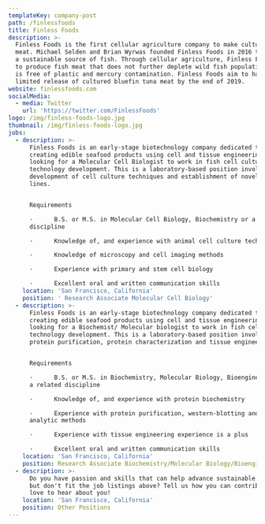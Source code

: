 ```yaml
---
templateKey: company-post
path: /finlessfoods
title: Finless Foods
description: >-
  Finless Foods is the first cellular agriculture company to make cultured fish
  meat. Michael Selden and Brian Wyrwas founded Finless Foods in 2016 to create
  a sustainable source of fish. Through cellular agriculture, Finless Foods aim
  to produce fish meat that does not further deplete wild fish populations and
  is free of plastic and mercury contamination. Finless Foods aim to have a
  limited release of cultured bluefin tuna meat by the end of 2019.
website: finlessfoods.com
socialMedia:
  - media: Twitter
    url: 'https://twitter.com/FinlessFoods'
logo: /img/finless-foods-logo.jpg
thumbnail: /img/finless-foods-logo.jpg
jobs:
  - description: >-
      Finless Foods is an early-stage biotechnology company dedicated to
      creating edible seafood products using cell and tissue engineering. We are
      looking for a Molecular Cell Biologist to work in fish cell culture
      technology development. This is a laboratory-based position involving the
      development of cell culture techniques and establishment of novel cell
      lines.


      Requirements

      ·      B.S. or M.S. in Molecular Cell Biology, Biochemistry or a related
      discipline

      ·      Knowledge of, and experience with animal cell culture techniques

      ·      Knowledge of microscopy and cell imaging methods

      ·      Experience with primary and stem cell biology

      ·      Excellent oral and written communication skills
    location: 'San Francisco, California'
    position: ' Research Associate Molecular Cell Biology'
  - description: >-
      Finless Foods is an early-stage biotechnology company dedicated to
      creating edible seafood products using cell and tissue engineering. We are
      looking for a Biochemist/ Molecular biologist to work in fish cell culture
      technology development. This is a laboratory-based position involving
      protein purification, protein characterization and tissue engineering.


      Requirements

      ·      B.S. or M.S. in Biochemistry, Molecular Biology, Bioengineering or
      a related discipline

      ·      Knowledge of, and experience with protein biochemistry

      ·      Experience with protein purification, western-blotting and other
      analytic methods

      ·      Experience with tissue engineering experience is a plus   

      ·      Excellent oral and written communication skills
    location: 'San Francisco, California'
    position: Research Associate Biochemistry/Molecular Biology/Bioengineering
  - description: >-
      Do you have passion and skills that can help advance sustainable seafood,
      but don't fit the job listings above? Tell us how you can contribute, we'd
      love to hear about you!
    location: 'San Francisco, California'
    position: Other Positions
---
```



